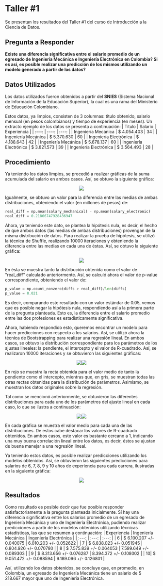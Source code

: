 # Taller #1
Se presentan los resultados del Taller #1 del curso de Introducción a la Ciencia de Datos.

## Pregunta a Responder
**Existe una diferencia significativa entre el salario promedio de un egresado de Ingeniería Mecánica e Ingeniería Electrónica en Colombia? Si es así, es posible realizar una predicción de los mismos utilizando un modelo generado a partir de los datos?**

## Datos Utilizados
Los datos utilizados fueron obtenidos a partir del **SNIES** (Sistema Nacional de Información de la Educación Superior), la cual es una rama del Ministerio de Educación Colombiano.

Estos datos, ya limpios, consisten de 3 columnas: titulo obtenido, salario mensual (en pesos colombianos) y tiempo de experiencia (en meses). Un extracto ejemplo de los datos se presenta a continuación:
| Titulo | Salario | Experiencia |
| :---: | :---: | :---: |
| Ingeniería Mecánica | $ 4.054.403 | 34 |
| Ingeniería Mecánica | $ 5.370.630 | 60 |
| Ingeniería Electrónica | $ 4.188.643 | 42 |
| Ingeniería Mecánica | $ 5.678.137 | 60 |
| Ingeniería Electrónica | $ 3.821.573 | 39 |
| Ingeniería Electrónica | $ 3.564.493 | 28 |

## Procedimiento
Ya teniendo los datos limpios, se procedió a realizar gráficas de la suma acumulada del salario en ambos casos. Así, se obtuvo la siguiente gráfica:

<p align="center">
  <img src="https://github.com/dfdiazc/IntroCienciaDatos1/blob/main/results/cumulative_distribution.png?raw=true">
</p>

Igualmente, se obtuvo un valor para la diferencia entre las medias de ambas distribuciones, obteniendo el valor (en millones de pesos) de:

```python
real_diff = np.mean(salary_mechanical) - np.mean(salary_electronic)
real_diff = 0.21866747928436947
```

Ahora, ya teniendo este dato, se plantea la hipótesis nula, es decir, el hecho de que ambos datos (las medias de ambas distribuciones) provengan de la misma distribución de datos. Para realizar la prueba de hipótesis, se utilizó la técnica de Shuffle, realizando 10000 iteraciones y obteniendo la diferencia entre las medias en cada una de éstas. Así, se obtuvo la siguiente gráfica:

<p align="center">
  <img src="https://github.com/dfdiazc/IntroCienciaDatos1/blob/main/results/mean_diff_distribution.png?raw=true">
</p>

En ésta se muestra tanto la distribución obtenida como el valor de "real_diff" calculado anteriormente. Así, se calculó ahora el valor de p-value correspondiente, obteniendo el valor de:

```python
p_value = np.count_nonzero(diffs > real_diff)/len(diffs)
p_value = 0.021
```

Es decir, comparando este resultado con un valor estándar de 0.05, vemos que es posible negar la hipótesis nula, respondiendo así a la primera parte de la pregunta planteada. Esto es, la diferencia entre el salario promedio entre las dos profesiones es estadísticamente significativa.

Ahora, habiendo respondido esto, queremos encontrar un modelo para hacer predicciones con respecto a los salarios. Así, se utilizó ahora la técnica de Bootstrapping para realizar una regresión lineal. En ambos casos, se obtuvo la distribución correspondiente para los parámetros de los ajustes lineales: la pendiente, el intercepto y el valor de R-cuadrado. Así, se realizaron 10000 iteraciones y se obtuvieron las siguientes gráficas:

<p align="center">
  <img src="https://github.com/dfdiazc/IntroCienciaDatos1/blob/main/results/linear_regression_mechanical.png?raw=true"><img src="https://github.com/dfdiazc/IntroCienciaDatos1/blob/main/results/linear_regression_electronic.png?raw=true">
</p>

En rojo se muestra la recta obtenida para el valor medio de tanto la pendiente como el intercepto, mientras que, en gris, se muestran todas las otras rectas obtenidas para la distribución de parámetros. Asimismo, se muestran los datos originales sobre la regresión.

Tal como se mencionó anteriormente, se obtuvieron las diferentes distribuciones para cada uno de los parámetros del ajuste lineal en cada caso, lo que se ilustra a continuación:

<p align="center">
  <img src="https://github.com/dfdiazc/IntroCienciaDatos1/blob/main/results/linear_distributions_mechanical.png?raw=true"><img src="https://github.com/dfdiazc/IntroCienciaDatos1/blob/main/results/linear_distributions_electronic.png?raw=true">
</p>

En cada gráfica se muestra el valor medio para cada una de las distribuciones. De estos cabe destacar los valores de R-cuadrado obtenidos. En ambos casos, este valor es bastante cercano a 1, indicando una muy buena correlación lineal entre los datos, es decir, éstos se ajustan de buena manejar a una regresión lineal.

Ya teniendo estos datos, es posible realizar predicciones utilizando los modelos obtenidos. Así, se obtuvieron las siguientes predicciones para salarios de 6, 7, 8, 9 y 10 años de experiencia para cada carrera, ilustradas en la siguiente gráfica:

<p align="center">
  <img src="https://github.com/dfdiazc/IntroCienciaDatos1/blob/main/results/predictions.png?raw=true">
</p>

## Resultados
Como resultado es posible decir que fue posible responder satisfactoriamente a la pregunta planteada inicialmente. Sí hay una diferencia significativa entre los salarios promedio de un egresado de Ingeniería Mecánica y uno de Ingeniería Electrónica, pudiendo realizar predicciones a partir de los modelos obtenidos utilizando técnicas estadísticas, las que se resumen a continuación:
| Experiencia | Ingeniería Mecánica | Ingeniería Electrónica |
| :---: | :---: | :---: |
| 6 | $ 6.100.207 +/- 0.040075 | 6.010.203 +/- 0.052622 |
| 7 | $ 6.838.023 +/- 0.051945 | 6.804.926 +/- 0.070780 |
| 8 | $ 7.575.839 +/- 0.064053 | 7.599.649 +/- 0.089303 |
| 9 | $ 8.313.656 +/- 0.076287 | 8.394.372 +/- 0.108002 |
| 10| $ 9.051.472 +/- 0.088594 | 9.189.096 +/- 0.126801 |

Así, utilizando los datos obtenidos, se concluye que, en promedio, en Colombia, un egresado de Ingeniería Mecánica tiene un salario de $ 218.667 mayor que uno de Ingeniería Electrónica.
